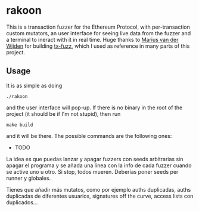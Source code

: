 # rakoon

This is a transaction fuzzer for the Ethereum Protocol, with per-transaction custom mutators, an user interface for seeing live data from the fuzzer and a terminal to ineract with it in real time. Huge thanks to [Marius van der Wijden](https://github.com/MariusVanDerWijden) for building [tx-fuzz](https://github.com/MariusVanDerWijden/tx-fuzz), which I used as reference in many parts of this project.

## Usage

It is as simple as doing

```shell
./rakoon
```

and the user interface will pop-up. If there is no binary in the root of the project (it should be if I'm not stupid), then run

```shell
make build
```

and it will be there. The possible commands are the following ones:

- TODO

La idea es que puedas lanzar y apagar fuzzers con seeds arbitrarias sin apagar el programa y se añada una linea con la info de cada fuzzer cuando se active uno u otro. Si stop, todos mueren. Deberías poner seeds per runner y globales.

Tienes que añadir más mutatos, como por ejemplo auths duplicadas, auths duplicadas de diferentes usuarios, signatures off the curve, access lists con duplicados...